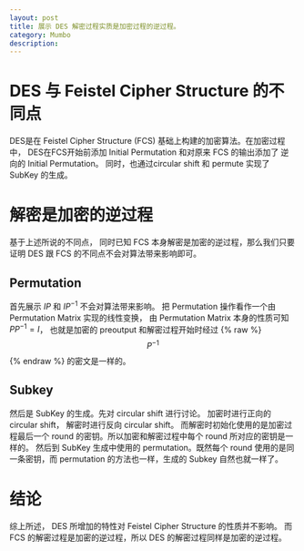 ```yaml
---
layout: post
title: 展示 DES 解密过程实质是加密过程的逆过程。
category: Mumbo
description:
---
```


# DES 与 Feistel Cipher Structure 的不同点
DES是在 Feistel Cipher Structure (FCS) 基础上构建的加密算法。在加密过程中， DES在FCS开始前添加 Initial Permutation 和对原来 FCS 的输出添加了 逆向的 Initial Permutation。 同时，也通过circular shift 和 permute 实现了 SubKey 的生成。

# 解密是加密的逆过程
基于上述所说的不同点， 同时已知 FCS 本身解密是加密的逆过程，那么我们只要证明 DES 跟 FCS 的不同点不会对算法带来影响即可。

## Permutation
首先展示 $IP$ 和 $IP^{-1}$ 不会对算法带来影响。 把 Permutation 操作看作一个由 Permutation Matrix 实现的线性变换， 由 Permutation Matrix 本身的性质可知 $PP^{-1} = I$， 也就是加密的 preoutput 和解密过程开始时经过 {% raw %} $$P^{-1}$$ {% endraw %} 的密文是一样的。

## Subkey
然后是 SubKey 的生成。先对 circular shift 进行讨论。 加密时进行正向的 circular shift， 解密时进行反向 circular shift。 而解密时初始化使用的是加密过程最后一个 round 的密钥。所以加密和解密过程中每个 round 所对应的密钥是一样的。 然后到 SubKey 生成中使用的 permutation。既然每个 round 使用的是同一条密钥，而 permutation 的方法也一样，生成的 Subkey 自然也就一样了。

# 结论
综上所述， DES 所增加的特性对 Feistel Cipher Structure 的性质并不影响。 而 FCS 的解密过程是加密的逆过程，所以 DES 的解密过程同样是加密的逆过程。
